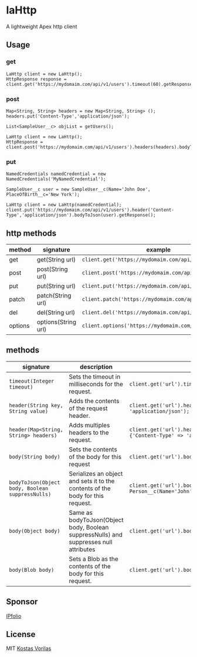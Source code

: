 # laHttp
A lightweight Apex http client


## Usage

### get

```apex
LaHttp client = new LaHttp();
HttpResponse response = client.get('https://mydomaim.com/api/v1/users').timeout(60).getResponse();
```


### post

```apex
Map<String, String> headers = new Map<String, String> ();
headers.put('Content-Type','application/json');

List<SampleUser__c> objList = getUsers();

LaHttp client = new LaHttp();
HttpResponse = client.post('https://mydomaim.com/api/v1/users').headers(headers).bodyToJson(objList).getResponse();
```

### put

```apex
NamedCredentials namedCredential = new NamedCredentials('MyNamedCredential'); 

SampleUser__c user = new SampleUser__c(Name='John Doe', PlaceOfBirth__c='New York');

LaHttp client = new LaHttp(namedCredential);
client.put('https://mydomaim.com/api/v1/users').header('Content-Type','application/json').bodyToJson(user).getResponse();
```


## http methods

method | signature | example 
--- | --- | --- 
get | get(String url) | `client.get('https://mydomaim.com/api/v1/users')`
post | post(String url) | `client.post('https://mydomaim.com/api/v1/users')` 
put | put(String url) | `client.put('https://mydomaim.com/api/v1/users')` 
patch | patch(String url) | `client.patch('https://mydomaim.com/api/v1/users')` 
del | del(String url) | `client.del('https://mydomaim.com/api/v1/users')` 
options | options(String url) | `client.options('https://mydomaim.com/api/v1/users')` 

## methods
signature| description | example 
--- | --- | --- 
`timeout(Integer timeout)` | Sets the timeout in milliseconds for the request. | `client.get('url').timeout(10);`
`header(String key, String value)` | Adds the contents of the request header. | `client.get('url').header('Content-Type', 'application/json');`
`header(Map<String, String> headers)` | Adds multiples headers to the request. | `client.get('url').header(new Map<String, String> {'Content-Type' => 'application/json')});`
`body(String body)` | Sets the contents of the body for this request | `client.get('url').body('{"userId":"1"}');`
`bodyToJson(Object body, Boolean suppressNulls)` | Serializes an object and sets it to the contents of the body for this request. | `client.get('url').bodyToJson(new Person__c(Name='John'), false);`
`body(Object body)` | Same as bodyToJson(Object body, Boolean suppressNulls) and suppresses null attributes | `client.get('url').body(new Person__c(Name='John'))`
`body(Blob body)` | Sets a Blob as the contents of the body for this request. | `client.get('url').body(Blob.valueOf('{"userId":"1"}'))`


## Sponsor
[IPfolio](https://www.ipfolio.com)

## License
MIT [Kostas Vorilas](mailto:kvorilas@gmail.com)
